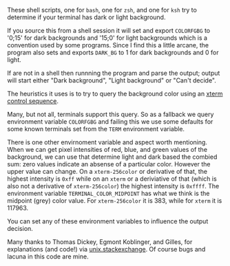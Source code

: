 These shell scripts, one for `bash`, one for `zsh`, and one for `ksh` try to determine if your terminal has dark or light background.

If you source this from a shell session it will set and export `COLORFGBG` to '0;15' for dark backgrounds and '15;0' for light backgrounds which is
a convention used by some programs. Since I find this a little arcane, the program also sets and exports `DARK_BG` to 1 for dark backgrounds and 0 for light.

If are not in a shell then runnning the program and parse the output; output will start either "Dark background", "Light background" or "Can't decide".

The heuristics it uses is to try to query the background color using an [xterm control sequence](https://www.talisman.org/~erlkonig/documents/xterm-color-queries/).

Many, but not all, terminals support this query. So as a fallback we query environment variable `COLORFGBG` and failing this we use some
defaults for some known terminals set from the `TERM` environment variable.

There is one other envirnoment variable and aspect worth mentioning. When we can get pixel intensities of red, blue, and green
values of the background, we can use that determine light and dark based the combied sum: zero values indicate an absense of a particular
color. However the upper value can change. On a `xterm-256color` or derivative of that, the highest intensity is `0xff` while on an
`xterm` or a deriviative of that (which is also not a derivative of `xterm-256color`) the highest intensity is `0xffff`.  The environment variable
`TERMINAL_COLOR_MIDPOINT` has what we think is the midpoint (grey) color value. For `xterm-256color` it is 383, while for `xterm` it is 117963.

You can set any of these environment variables to influence the output decision.

Many thanks to Thomas Dickey, Egmont Koblinger, and Gilles, for
explanations (and code!) via
[unix.stackexchange](http://unix.stackexchange.com/questions/245378/common-environment-variable-to-set-dark-or-light-terminal-background/245381#245381). Of
course bugs and lacuna in this code are mine.
